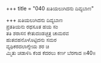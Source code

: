 +++
title = "040 ಖತಿಯಲುಗಿದನು ದಿವ್ಯಬಾಣ"

+++
ಖತಿಯಲುಗಿದನು ದಿವ್ಯಬಾಣ  
ಪ್ರತತಿಯನು ರಥಸೂತ ಹಯ ಸಂ  
ತತಿ ಶರಾಸನ ಕೇತುದಂಡಚ್ಛತ್ರ ಚಾಮರವ   
ಹುತವಹನೊಳೊಟ್ಟಿದನು ಸಮರ   
ವ್ಯಥಿಕರದಲಾಗ್ನೇಯ ಶರ ಚಿ  
ಮ್ಮಿತು ಚಡಾಳಿಸಿ ಕೆಂಡ ಕೆದರಲು ಕರ್ಣ ಬೆರಗಾದ      ॥40॥